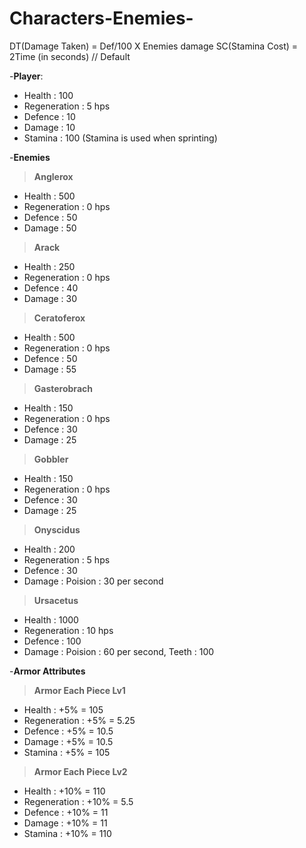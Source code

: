 # Characters-Enemies-
DT(Damage Taken) = Def/100 X Enemies damage 
SC(Stamina Cost) = 2Time (in seconds)
// Default

-**Player**:
- Health       : 100
- Regeneration : 5 hps
- Defence      : 10 
- Damage       : 10
- Stamina      : 100 (Stamina is used when sprinting)
  
-**Enemies**
  >**Anglerox**
  - Health       : 500
  - Regeneration : 0 hps
  - Defence      : 50
  - Damage       : 50
  >**Arack**
  - Health       : 250
  - Regeneration : 0 hps
  - Defence      : 40
  - Damage       : 30
  >**Ceratoferox**
  - Health       : 500
  - Regeneration : 0 hps
  - Defence      : 50
  - Damage       : 55
  >**Gasterobrach**
  - Health       : 150
  - Regeneration : 0 hps
  - Defence      : 30
  - Damage       : 25
  >**Gobbler**
  - Health       : 150
  - Regeneration : 0 hps
  - Defence      : 30
  - Damage       : 25
  >**Onyscidus**
  - Health       : 200
  - Regeneration : 5 hps
  - Defence      : 30
  - Damage       : Poision : 30 per second
  >**Ursacetus**
  - Health       : 1000
  - Regeneration : 10 hps
  - Defence      : 100
  - Damage       : Poision : 60 per second, Teeth : 100

-**Armor Attributes**
  >**Armor Each Piece Lv1**
  - Health       : +5% = 105
  - Regeneration : +5% = 5.25
  - Defence      : +5% = 10.5
  - Damage       : +5% = 10.5
  - Stamina      : +5% = 105
  >**Armor Each Piece Lv2**
  - Health       : +10% = 110
  - Regeneration : +10% = 5.5
  - Defence      : +10% = 11
  - Damage       : +10% = 11
  - Stamina      : +10% = 110
